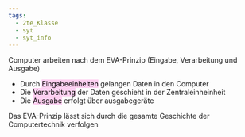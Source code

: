 ```yaml
---
tags:
  - 2te_Klasse
  - syt
  - syt_info
---
```

Computer arbeiten nach dem EVA-Prinzip (Eingabe, Verarbeitung und Ausgabe)

- Durch <mark style="background: #FFB8EBA6;">Eingabeeinheiten</mark> gelangen Daten in den Computer
- Die <mark style="background: #FFB8EBA6;">Verarbeitung</mark> der Daten geschieht in der Zentraleinheinheit
- Die <mark style="background: #FFB8EBA6;">Ausgabe</mark> erfolgt über ausgabegeräte

Das EVA-Prinzip lässt sich durch die gesamte Geschichte der Computertechnik verfolgen